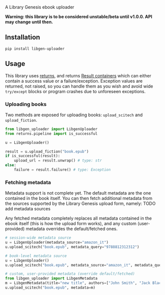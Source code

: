 A Library Genesis ebook uploader

**Warning: this library is to be considered unstable/beta until v1.0.0. API may change until then.**

## Installation
```
pip install libgen-uploader
```

## Usage

This library uses [returns](https://github.com/dry-python/returns), and returns [Result containers](https://returns.readthedocs.io/en/latest/pages/result.html) which can either contain a success value or a failure/exception. Exception values are returned, not raised, so you can handle them as you wish and avoid wide `try/except` blocks or program crashes due to unforeseen exceptions.

### Uploading books
Two methods are exposed for uploading books: `upload_scitech` and `upload_fiction`.

```python
from libgen_uploader import LibgenUploader
from returns.pipeline import is_successful

u = LibgenUploader()

result = u.upload_fiction("book.epub")
if is_successful(result):
    upload_url = result.unwrap() # type: str
else:
    failure = result.failure() # type: Exception
```

### Fetching metadata

Metadata support is not complete yet. The default metadata are the one contained in the book itself. You can then fetch additional metadata from the sources supported by the Library Genesis upload form, namely: TODO add metadata sources

Any fetched metadata completely replaces all metadata contained in the ebook itself (this is how the upload form works), and any custom (user-provided) metadata overrides the default/fetched ones.

```python
# session-wide metadata source
u = LibgenUploader(metadata_source="amazon_it")
u.upload_scitech("book.epub", metadata_query="9788812312312")

# book-level metadata source
u = LibgenUploader()
u.upload_scitech("book.epub", metadata_source="amazon_it", metadata_query="9788812312312")

# custom, user-provided metadata (override default/fetched)
from libgen_uploader import LibgenMetadata
m = LibgenMetadata(title="new title", authors=["John Smith", "Jack Black"])
u.upload_scitech("book.epub", metadata=m)
```